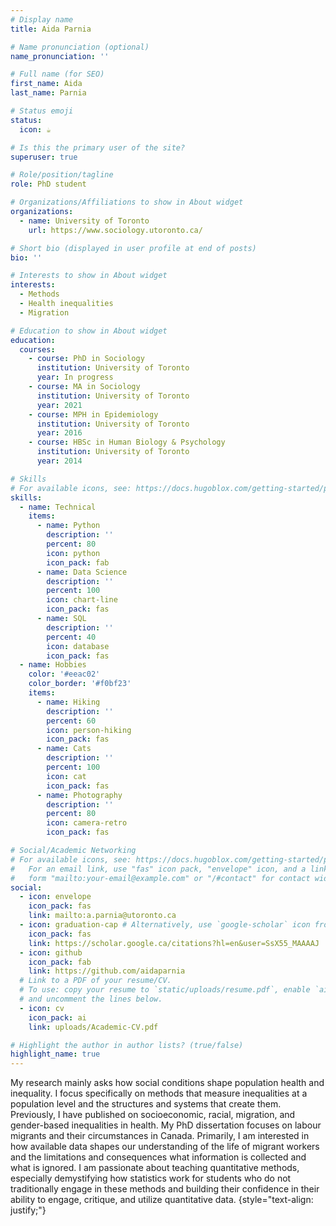 ```yaml
---
# Display name
title: Aida Parnia

# Name pronunciation (optional)
name_pronunciation: ''

# Full name (for SEO)
first_name: Aida
last_name: Parnia

# Status emoji
status:
  icon: ☕️

# Is this the primary user of the site?
superuser: true

# Role/position/tagline
role: PhD student

# Organizations/Affiliations to show in About widget
organizations:
  - name: University of Toronto
    url: https://www.sociology.utoronto.ca/

# Short bio (displayed in user profile at end of posts)
bio: ''

# Interests to show in About widget
interests:
  - Methods
  - Health inequalities
  - Migration

# Education to show in About widget
education:
  courses:
    - course: PhD in Sociology
      institution: University of Toronto
      year: In progress
    - course: MA in Sociology
      institution: University of Toronto
      year: 2021
    - course: MPH in Epidemiology
      institution: University of Toronto
      year: 2016
    - course: HBSc in Human Biology & Psychology
      institution: University of Toronto
      year: 2014

# Skills
# For available icons, see: https://docs.hugoblox.com/getting-started/page-builder/#icons
skills:
  - name: Technical
    items:
      - name: Python
        description: ''
        percent: 80
        icon: python
        icon_pack: fab
      - name: Data Science
        description: ''
        percent: 100
        icon: chart-line
        icon_pack: fas
      - name: SQL
        description: ''
        percent: 40
        icon: database
        icon_pack: fas
  - name: Hobbies
    color: '#eeac02'
    color_border: '#f0bf23'
    items:
      - name: Hiking
        description: ''
        percent: 60
        icon: person-hiking
        icon_pack: fas
      - name: Cats
        description: ''
        percent: 100
        icon: cat
        icon_pack: fas
      - name: Photography
        description: ''
        percent: 80
        icon: camera-retro
        icon_pack: fas

# Social/Academic Networking
# For available icons, see: https://docs.hugoblox.com/getting-started/page-builder/#icons
#   For an email link, use "fas" icon pack, "envelope" icon, and a link in the
#   form "mailto:your-email@example.com" or "/#contact" for contact widget.
social:
  - icon: envelope
    icon_pack: fas
    link: mailto:a.parnia@utoronto.ca
  - icon: graduation-cap # Alternatively, use `google-scholar` icon from `ai` icon pack
    icon_pack: fas
    link: https://scholar.google.ca/citations?hl=en&user=SsX55_MAAAAJ
  - icon: github
    icon_pack: fab
    link: https://github.com/aidaparnia
  # Link to a PDF of your resume/CV.
  # To use: copy your resume to `static/uploads/resume.pdf`, enable `ai` icons in `params.yaml`,
  # and uncomment the lines below.
  - icon: cv
    icon_pack: ai
    link: uploads/Academic-CV.pdf

# Highlight the author in author lists? (true/false)
highlight_name: true
---
```


My research mainly asks how social conditions shape population health and inequality. I focus specifically on methods that measure inequalities at a population level and the structures and systems that create them. Previously, I have published on socioeconomic, racial, migration, and gender-based inequalities in health. My PhD dissertation focuses on labour migrants and their circumstances in Canada. Primarily, I am interested in how available data shapes our understanding of the life of migrant workers and the limitations and consequences what information is collected and what is ignored. 
I am passionate about teaching quantitative methods, especially demystifying how statistics work for students who do not traditionally engage in these methods and building their confidence in their ability to engage, critique, and utilize quantitative data. 
{style="text-align: justify;"}
